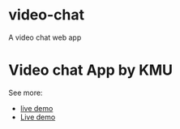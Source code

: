 # video-chat
A video chat web app
<h1>Video chat App by KMU</h1>

See more:
* [live demo](https://www.mohamedusaied.com/blog/posts/webrtc-tutorial-simple-video-chat)
* [Live demo](https://mohamedusaied.github.io/video-chat/index.html)

